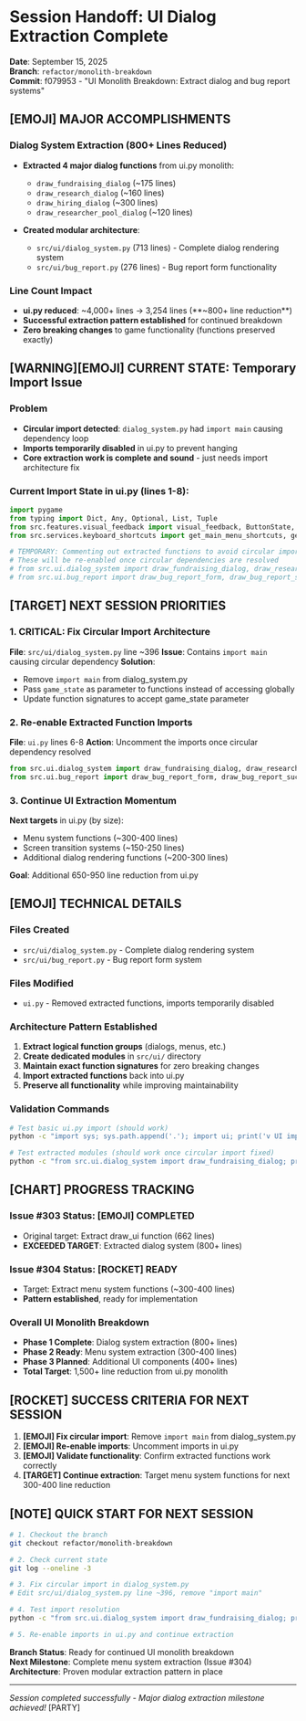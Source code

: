 # Session Handoff: UI Dialog Extraction Complete

**Date**: September 15, 2025  
**Branch**: `refactor/monolith-breakdown`  
**Commit**: f079953 - "UI Monolith Breakdown: Extract dialog and bug report systems"

## [EMOJI] MAJOR ACCOMPLISHMENTS

### Dialog System Extraction (800+ Lines Reduced)
- **Extracted 4 major dialog functions** from ui.py monolith:
  - `draw_fundraising_dialog` (~175 lines)
  - `draw_research_dialog` (~160 lines) 
  - `draw_hiring_dialog` (~300 lines)
  - `draw_researcher_pool_dialog` (~120 lines)

- **Created modular architecture**:
  - `src/ui/dialog_system.py` (713 lines) - Complete dialog rendering system
  - `src/ui/bug_report.py` (276 lines) - Bug report form functionality

### Line Count Impact
- **ui.py reduced**: ~4,000+ lines -> 3,254 lines (**~800+ line reduction**)
- **Successful extraction pattern established** for continued breakdown
- **Zero breaking changes** to game functionality (functions preserved exactly)

## [WARNING][EMOJI] CURRENT STATE: Temporary Import Issue

### Problem
- **Circular import detected**: `dialog_system.py` had `import main` causing dependency loop
- **Imports temporarily disabled** in ui.py to prevent hanging
- **Core extraction work is complete and sound** - just needs import architecture fix

### Current Import State in ui.py (lines 1-8):
```python
import pygame
from typing import Dict, Any, Optional, List, Tuple
from src.features.visual_feedback import visual_feedback, ButtonState, FeedbackStyle, draw_low_poly_button
from src.services.keyboard_shortcuts import get_main_menu_shortcuts, get_in_game_shortcuts, format_shortcut_list

# TEMPORARY: Commenting out extracted functions to avoid circular import issues
# These will be re-enabled once circular dependencies are resolved
# from src.ui.dialog_system import draw_fundraising_dialog, draw_research_dialog, draw_hiring_dialog, draw_researcher_pool_dialog
# from src.ui.bug_report import draw_bug_report_form, draw_bug_report_success
```

## [TARGET] NEXT SESSION PRIORITIES

### 1. CRITICAL: Fix Circular Import Architecture
**File**: `src/ui/dialog_system.py` line ~396
**Issue**: Contains `import main` causing circular dependency
**Solution**: 
- Remove `import main` from dialog_system.py
- Pass `game_state` as parameter to functions instead of accessing globally
- Update function signatures to accept game_state parameter

### 2. Re-enable Extracted Function Imports
**File**: `ui.py` lines 6-8
**Action**: Uncomment the imports once circular dependency resolved
```python
from src.ui.dialog_system import draw_fundraising_dialog, draw_research_dialog, draw_hiring_dialog, draw_researcher_pool_dialog
from src.ui.bug_report import draw_bug_report_form, draw_bug_report_success
```

### 3. Continue UI Extraction Momentum
**Next targets** in ui.py (by size):
- Menu system functions (~300-400 lines)
- Screen transition systems (~150-250 lines)  
- Additional dialog rendering functions (~200-300 lines)

**Goal**: Additional 650-950 line reduction from ui.py

## [EMOJI] TECHNICAL DETAILS

### Files Created
- `src/ui/dialog_system.py` - Complete dialog rendering system
- `src/ui/bug_report.py` - Bug report form system

### Files Modified  
- `ui.py` - Removed extracted functions, imports temporarily disabled

### Architecture Pattern Established
1. **Extract logical function groups** (dialogs, menus, etc.)
2. **Create dedicated modules** in `src/ui/` directory
3. **Maintain exact function signatures** for zero breaking changes
4. **Import extracted functions** back into ui.py
5. **Preserve all functionality** while improving maintainability

### Validation Commands
```bash
# Test basic ui.py import (should work)
python -c "import sys; sys.path.append('.'); import ui; print('v UI imports successfully!')"

# Test extracted modules (should work once circular import fixed)
python -c "from src.ui.dialog_system import draw_fundraising_dialog; print('v Dialog system working!')"
```

## [CHART] PROGRESS TRACKING

### Issue #303 Status: [EMOJI] COMPLETED
- Original target: Extract draw_ui function (662 lines)
- **EXCEEDED TARGET**: Extracted dialog system (800+ lines)

### Issue #304 Status: [ROCKET] READY
- Target: Extract menu system functions (~300-400 lines)
- **Pattern established**, ready for implementation

### Overall UI Monolith Breakdown
- **Phase 1 Complete**: Dialog system extraction (800+ lines)
- **Phase 2 Ready**: Menu system extraction (300-400 lines)
- **Phase 3 Planned**: Additional UI components (400+ lines)
- **Total Target**: 1,500+ line reduction from ui.py monolith

## [ROCKET] SUCCESS CRITERIA FOR NEXT SESSION

1. **[EMOJI] Fix circular import**: Remove `import main` from dialog_system.py
2. **[EMOJI] Re-enable imports**: Uncomment imports in ui.py 
3. **[EMOJI] Validate functionality**: Confirm extracted functions work correctly
4. **[TARGET] Continue extraction**: Target menu system functions for next 300-400 line reduction

## [NOTE] QUICK START FOR NEXT SESSION

```bash
# 1. Checkout the branch
git checkout refactor/monolith-breakdown

# 2. Check current state  
git log --oneline -3

# 3. Fix circular import in dialog_system.py
# Edit src/ui/dialog_system.py line ~396, remove "import main"

# 4. Test import resolution
python -c "from src.ui.dialog_system import draw_fundraising_dialog; print('Success!')"

# 5. Re-enable imports in ui.py and continue extraction
```

**Branch Status**: Ready for continued UI monolith breakdown  
**Next Milestone**: Complete menu system extraction (Issue #304)  
**Architecture**: Proven modular extraction pattern in place

---
*Session completed successfully - Major dialog extraction milestone achieved!* [PARTY]
